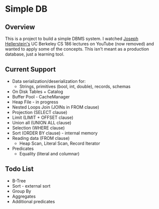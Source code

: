 # Simple DB

## Overview

This is a project to build a simple DBMS system.  I watched [Joseph Hellerstein's](http://db.cs.berkeley.edu/jmh/) 
UC Berkeley CS 186 lectures on YouTube (now removed) and wanted to apply some of the concepts.  This isn't meant as a 
production database, just a learning tool.

## Current Support

* Data serialization/deserialization for:
  * Strings, primitives (bool, int, double), records, schemas
* On Disk Tables + Catalog
* Buffer Pool - CacheManager
* Heap File - in progress
* Nested Loops Join (JOINs in FROM clause)
* Projection (SELECT clause)
* Limit (LIMIT + OFFSET clause)
* Union all (UNION ALL clause)
* Selection (WHERE clause)
* Sort (ORDER BY clause) - internal memory
* Reading data (FROM clause)
  * Heap Scan, Literal Scan, Record Iterator
* Predicates
  * Equality (literal and columnar)

## Todo List

* B-Tree
* Sort - external sort
* Group By
* Aggregates
* Additional predicates
